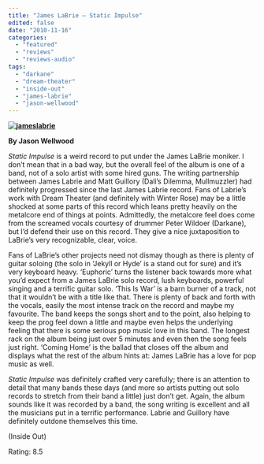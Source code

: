 ```yaml
---
title: "James LaBrie – Static Impulse"
edited: false
date: "2010-11-16"
categories:
  - "featured"
  - "reviews"
  - "reviews-audio"
tags:
  - "darkane"
  - "dream-theater"
  - "inside-out"
  - "james-labrie"
  - "jason-wellwood"
---
```


**[![](http://www.hellbound.ca/wp-content/uploads/2010/11/jameslabrie.jpg "jameslabrie")](http://www.hellbound.ca/wp-content/uploads/2010/11/jameslabrie.jpg)**

**By Jason Wellwood**

_Static Impulse_ is a weird record to put under the James LaBrie moniker. I don’t mean that in a bad way, but the overall feel of the album is one of a band, not of a solo artist with some hired guns. The writing partnership between James Labrie and Matt Guillory (Dali’s Dilemma, Mullmuzzler) had definitely progressed since the last James Labrie record. Fans of Labrie’s work with Dream Theater (and definitely with Winter Rose) may be a little shocked at some parts of this record which leans pretty heavily on the metalcore end of things at points. Admittedly, the metalcore feel does come from the screamed vocals courtesy of drummer Peter Wildoer (Darkane), but I’d defend their use on this record. They give a nice juxtaposition to LaBrie’s very recognizable, clear, voice.

Fans of LaBrie’s other projects need not dismay though as there is plenty of guitar soloing (the solo in ‘Jekyll or Hyde’ is a stand out for sure) and it’s very keyboard heavy. ‘Euphoric’ turns the listener back towards more what you’d expect from a James LaBrie solo record, lush keyboards, powerful singing and a terrific guitar solo. ‘This Is War’ is a barn burner of a track, not that it wouldn’t be with a title like that. There is plenty of back and forth with the vocals, easily the most intense track on the record and maybe my favourite. The band keeps the songs short and to the point, also helping to keep the prog feel down a little and maybe even helps the underlying feeling that there is some serious pop music love in this band. The longest rack on the album being just over 5 minutes and even then the song feels just right. ‘Coming Home’ is the ballad that closes off the album and displays what the rest of the album hints at: James LaBrie has a love for pop music as well.

_Static Impulse_ was definitely crafted very carefully; there is an attention to detail that many bands these days (and more so artists putting out solo records to stretch from their band a little) just don’t get. Again, the album sounds like it was recorded by a band, the song writing is excellent and all the musicians put in a terrific performance. Labrie and Guillory have definitely outdone themselves this time.

(Inside Out)

Rating: 8.5
